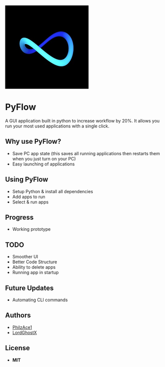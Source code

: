 ![flow](img/flow.jpg)
# PyFlow

A GUI application built in python to increase workflow by 20%. It allows you run your most used applications with a single click.

## Why use PyFlow?
* Save PC app state (this saves all running applications then restarts them when you just turn on your PC)
* Easy launching of applications

## Using PyFlow
* Setup Python & install all dependencies
* Add apps to run
* Select & run apps

## Progress
* Working prototype

## TODO
* Smoother UI
* Better Code Structure
* Ability to delete apps
* Running app in startup

## Future Updates
* Automating CLI commands

## Authors
* [PhilzAce1](https://github.com/PhilzAce1)
* [LordGhostX](https://github.com/LordGhostX)

## License
* **MIT**
